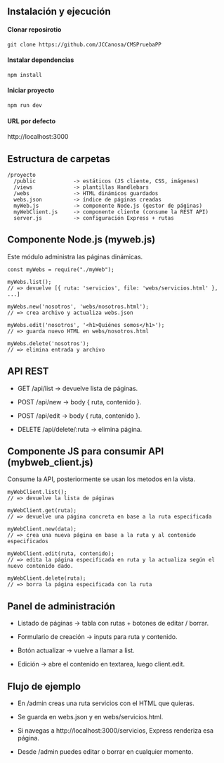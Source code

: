 ## Instalación y ejecución

#### Clonar reposirotio
~~~
git clone https://github.com/JCCanosa/CMSPruebaPP
~~~

#### Instalar dependencias
~~~
npm install
~~~

#### Iniciar proyecto
~~~
npm run dev
~~~

#### URL por defecto
http://localhost:3000

## Estructura de carpetas
~~~
/proyecto
  /public            -> estáticos (JS cliente, CSS, imágenes)
  /views             -> plantillas Handlebars
  /webs              -> HTML dinámicos guardados
  webs.json          -> índice de páginas creadas
  myWeb.js           -> componente Node.js (gestor de páginas)
  myWebClient.js     -> componente cliente (consume la REST API)
  server.js          -> configuración Express + rutas

~~~

## Componente Node.js (myweb.js)
Este módulo administra las páginas dinámicas.

~~~
const myWebs = require("./myWeb");

myWebs.list(); 
// => devuelve [{ ruta: 'servicios', file: 'webs/servicios.html' }, ...]

myWebs.new('nosotros', 'webs/nosotros.html');
// => crea archivo y actualiza webs.json

myWebs.edit('nosotros', '<h1>Quiénes somos</h1>');
// => guarda nuevo HTML en webs/nosotros.html

myWebs.delete('nosotros');
// => elimina entrada y archivo

~~~

## API REST
- GET /api/list → devuelve lista de páginas.

- POST /api/new → body { ruta, contenido }.

- POST /api/edit → body { ruta, contenido }.

- DELETE /api/delete/:ruta → elimina página.

## Componente JS para consumir API (mybweb_client.js)
Consume la API, posteriormente se usan los metodos en la vista.

~~~
myWebClient.list();
// => devuelve la lista de páginas

myWebClient.get(ruta);
// => devuelve una página concreta en base a la ruta especificada

myWebClient.new(data);
// => crea una nueva página en base a la ruta y al contenido especificados

myWebClient.edit(ruta, contenido);
// => edita la página especificada en ruta y la actualiza según el nuevo contenido dado.

myWebClient.delete(ruta);
// => borra la página especificada con la ruta

~~~

## Panel de administración

- Listado de páginas → tabla con rutas + botones de editar / borrar.

- Formulario de creación → inputs para ruta y contenido.

- Botón actualizar → vuelve a llamar a list.

- Edición → abre el contenido en textarea, luego client.edit.

## Flujo de ejemplo

- En /admin creas una ruta servicios con el HTML que quieras.

- Se guarda en webs.json y en webs/servicios.html.

- Si navegas a http://localhost:3000/servicios, Express renderiza esa página.

- Desde /admin puedes editar o borrar en cualquier momento.